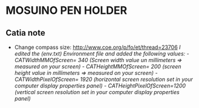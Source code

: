 # MOSUINO PEN HOLDER
 
## Catia note
 - Change compass size: http://www.coe.org/p/fo/et/thread=23706
        <em>I edited the (env.txt) Environment file and added the following values:
            - CATWidthMMOfScreen= 340           (Screen width value un millimeters => measured on your screen)
            - CATHeightMMOfScreen= 200          (screen height value in millimeters => measured on your screen)
            - CATWidthPixelOfScreen= 1920      (horizontal screen resolution set in your computer display properties panel)
            - CATHeightPixelOfScreen=1200      (vertical screen resolution set in your computer display properties panel)</em>
